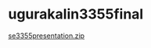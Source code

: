 # ugurakalin3355final
[se3355presentation.zip](https://github.com/ugurakalin/ugurakalin3355final/files/13953374/se3355presentation.zip)
